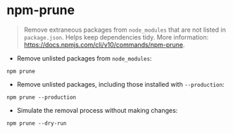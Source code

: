 # npm-prune

> Remove extraneous packages from `node_modules` that are not listed in `package.json`.
> Helps keep dependencies tidy.
> More information: <https://docs.npmjs.com/cli/v10/commands/npm-prune>.

- Remove unlisted packages from `node_modules`:

`npm prune`

- Remove unlisted packages, including those installed with `--production`:

`npm prune --production`

- Simulate the removal process without making changes:

`npm prune --dry-run`
